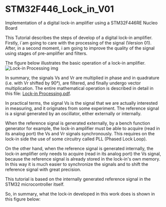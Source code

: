 # STM32F446_Lock_in_V01
Implementation of a digital lock-in amplifier using a STM32F446RE Nucleo Board

This Tutorial describes the steps of develop of a digital lock-in amplifier.
Firstly, i´am going to care with the processing of the signal (Version 01). After, in a second moment, i am going to improve the quality of the signal using stages of pre-amplifier and filters.

The figure below illustrates the basic operation of a lock-in amplifier.
![Lock-in Processing img](https://user-images.githubusercontent.com/114233216/228120262-0e5bbd8e-1b59-4e33-bd7d-913f8ae0ed24.png)

In summary, the signals Vs and Vr are multiplied in phase and in quadrature (i.e. with Vr shifted by 90°), are filtered, and finally undergo vector multiplication. 
The entire mathematical operation is described in detail in this file:
[Lock-in Processing.pdf](https://github.com/BernardoLima92/STM32F446_Lock_in_V01/files/11084935/Lock-in.Processing.pdf).

In practical terms, the signal Vs is the signal that we are actually interested in measuring, and it originates from some experiment. The reference signal is a signal generated by an oscillator, either externally or internally.

When the reference signal is generated externally, by a bench function generator for example, the lock-in amplifier must be able to acquire (read in its analog port) the Vs and Vr signals synchronously.  This requires on the lock-in side the use of some circuitry called PLL (Phased Lock Loop). 

On the other hand, when the reference signal is generated internally, the lock-in amplifier only needs to acquire (read in its analog port) the Vs signal, because the reference signal is already stored in the lock-in's own memory. In this way it is much easier to synchronize the signals and to shift the reference signal with great precision.

This tutorial is based on the internally generated reference signal in the STM32 microcontroller itself.

So, in summary, what the lock-in developed in this work does is shown in this figure below:
